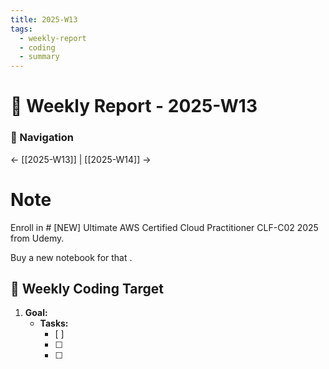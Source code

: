```yaml
---
title: 2025-W13
tags:
  - weekly-report
  - coding
  - summary
---
```

# 📆 Weekly Report - 2025-W13

### 📌 Navigation  
← [[2025-W13]] | [[2025-W14]] →  


# Note
Enroll in # [NEW] Ultimate AWS Certified Cloud Practitioner CLF-C02 2025 from Udemy.

Buy a new notebook for that .


## 🎯 Weekly Coding Target  
1. **Goal:**   
	- **Tasks:**   
		- [ ] 
		- [ ] 
		- [ ] 